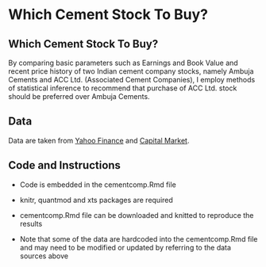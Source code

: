 Which Cement Stock To Buy?
================

Which Cement Stock To Buy?
--------------------------

By comparing basic parameters such as Earnings and Book Value and recent price history of two Indian cement company stocks, namely Ambuja Cements and ACC Ltd. (Associated Cement Companies), I employ methods of statistical inference to recommend that purchase of ACC Ltd. stock should be preferred over Ambuja Cements.

Data
----

Data are taken from [Yahoo Finance](https://ca.finance.yahoo.com) and [Capital Market](http://www.capitalmarket.com).

Code and Instructions
---------------------

-   Code is embedded in the cementcomp.Rmd file

-   knitr, quantmod and xts packages are required

-   cementcomp.Rmd file can be downloaded and knitted to reproduce the results

-   Note that some of the data are hardcoded into the cementcomp.Rmd file and may need to be modified or updated by referring to the data sources above
